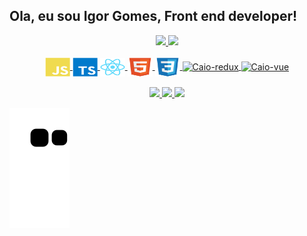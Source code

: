## Ola, eu sou Igor Gomes, Front end developer!

<div align="center" style="display: inline_block">
  <a href="https://github.com/CLSCaio"/>
  <img height="180em" src="https://github-readme-stats.vercel.app/api?username=clscaio&show_icons=true&theme=dracula&include_all_commits=true&count_private=true"/>
  <img height="180em" src="https://github-readme-stats.vercel.app/api/top-langs/?username=clscaio&layout=compact&langs_count=7&theme=dracula"/>
</div>
<div align="center" style="display: inline_block"><br>
  <img align="center" alt="Caio-Js" height="30" width="40" src="https://raw.githubusercontent.com/devicons/devicon/master/icons/javascript/javascript-plain.svg">
  <img align="center" alt="Caio-Ts" height="30" width="40" src="https://raw.githubusercontent.com/devicons/devicon/master/icons/typescript/typescript-plain.svg">
  <img align="center" alt="Caio-React" height="30" width="40" src="https://raw.githubusercontent.com/devicons/devicon/master/icons/react/react-original.svg">
  <img align="center" alt="Caio-HTML" height="30" width="40" src="https://raw.githubusercontent.com/devicons/devicon/master/icons/html5/html5-original.svg">
  <img align="center" alt="Caio-CSS" height="30" width="40" src="https://raw.githubusercontent.com/devicons/devicon/master/icons/css3/css3-original.svg">
  <img align="center" alt="Caio-redux" height="30" width="40" src="https://cdn.jsdelivr.net/gh/devicons/devicon/icons/redux/redux-original.svg" />
   <img align="center" alt="Caio-vue" height="30" width="40" src="https://cdn.jsdelivr.net/gh/devicons/devicon/icons/nextjs/nextjs-line.svg" />
</div>

<br/>
 
<div align="center" style="display: inline_block">
   
  <a href = "mailto:igorgomesigla@gmail.com" target="_blank">
    <img src="https://img.shields.io/badge/-Gmail-%23333?style=for-the-badge&logo=gmail&logoColor=white" target="_blank">
  </a>
  
  <a href="https://www.linkedin.com/in/igor-gomes-77ba02129/" target="_blank">
    <img src="https://img.shields.io/badge/LinkedIn-0077B5?style=for-the-badge&logo=linkedin&logoColor=white" target="_blank">
  </a> 
  
   <a href = "https://www.youtube.com/channel/UCdZlM9IBpybu_DY9mgUxDNA" target="_blank">
    <img src="https://img.shields.io/badge/YouTube-FF0000?style=for-the-badge&logo=youtube&logoColor=white" target="_blank">
  </a>
</div>
  
  ![Snake animation](https://github.com/clscaio/clscaio/blob/output/github-contribution-grid-snake.svg)






